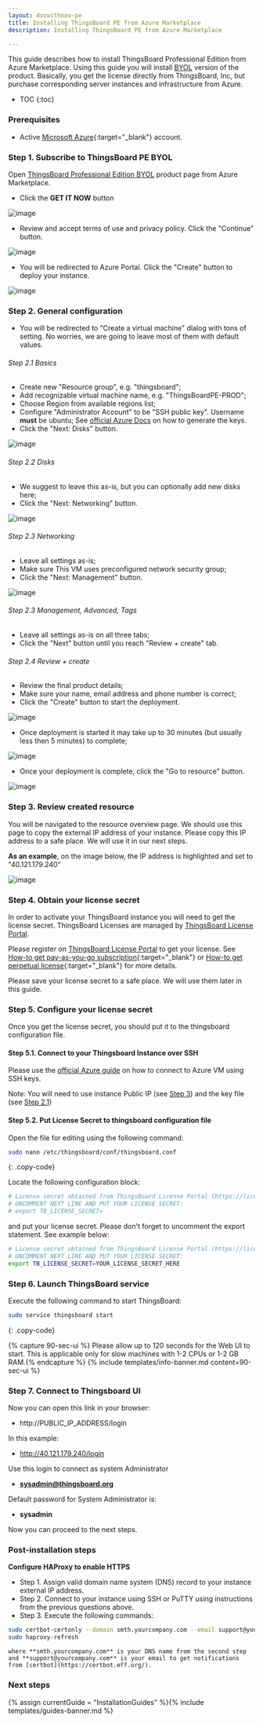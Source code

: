 ```yaml
---
layout: docwithnav-pe
title: Installing ThingsBoard PE from Azure Marketplace
description: Installing ThingsBoard PE from Azure Marketplace

---
```


This guide describes how to install ThingsBoard Professional Edition from Azure Marketplace. 
Using this guide you will install [BYOL](https://docs.microsoft.com/en-us/azure/marketplace/marketplace-faq-publisher-guide#pricing-and-payment) version of the product.
Basically, you get the license directly from ThingsBoard, Inc, but purchase corresponding server instances and infrastructure from Azure.

* TOC
{:toc}

### Prerequisites

- Active [Microsoft Azure](https://azure.microsoft.com){:target="_blank"} account.

### Step 1. Subscribe to ThingsBoard PE BYOL

Open [ThingsBoard Professional Edition BYOL](https://azuremarketplace.microsoft.com/en-us/marketplace/apps/things-board.tb-pe-byol) product page from Azure Marketplace.

- Click the **GET IT NOW** button

![image](/images/user-guide/install/azure-marketplace/get-it-now.png)

- Review and accept terms of use and privacy policy. Click the "Continue" button.

![image](/images/user-guide/install/azure-marketplace/continue.png)

- You will be redirected to Azure Portal. Click the "Create" button to deploy your instance.

![image](/images/user-guide/install/azure-marketplace/create.png)

### Step 2. General configuration

- You will be redirected to "Create a virtual machine" dialog with tons of setting. 
No worries, we are going to leave most of them with default values.

###### Step 2.1 Basics 

- Create new "Resource group", e.g. "thingsboard";
- Add recognizable virtual machine name, e.g. "ThingsBoardPE-PROD";
- Choose Region from available regions list;
- Configure "Administrator Account" to be "SSH public key". Username **must** be ubuntu; See [official Azure Docs](https://docs.microsoft.com/en-us/azure/virtual-machines/linux/ssh-from-windows) on how to generate the keys.
- Click the "Next: Disks" button. 
 
![image](/images/user-guide/install/azure-marketplace/config-basics.png)

###### Step 2.2 Disks

- We suggest to leave this as-is, but you can optionally add new disks here;
- Click the "Next: Networking" button.

![image](/images/user-guide/install/azure-marketplace/config-disks.png)

###### Step 2.3 Networking

- Leave all settings as-is; 
- Make sure This VM uses preconfigured network security group;
- Click the "Next: Management" button.

![image](/images/user-guide/install/azure-marketplace/config-networking.png)

###### Step 2.3 Management, Advanced, Tags

- Leave all settings as-is on all three tabs;
- Click the "Next" button until you reach "Review + create" tab.
 
###### Step 2.4 Review + create

- Review the final product details;
- Make sure your name, email address and phone number is correct;
- Click the "Create" button to start the deployment.

![image](/images/user-guide/install/azure-marketplace/config-review.png)

- Once deployment is started it may take up to 30 minutes (but usually less then 5 minutes) to complete;

![image](/images/user-guide/install/azure-marketplace/launch-progress.png)

- Once your deployment is complete, click the "Go to resource" button.

![image](/images/user-guide/install/azure-marketplace/launch-completed.png)

### Step 3. Review created resource

You will be navigated to the resource overview page. 
We should use this page to copy the external IP address of your instance. 
Please copy this IP address to a safe place. 
We will use it in our next steps. 

**As an example**, on the image below, the IP address is highlighted and set to "40.121.179.240" 

![image](/images/user-guide/install/azure-marketplace/resource-overview.png)

### Step 4. Obtain your license secret

In order to activate your ThingsBoard instance you will need to get the license secret. 
ThingsBoard Licenses are managed by [ThingsBoard License Portal](https://license.thingsboard.io/signup).   

Please register on [ThingsBoard License Portal](https://license.thingsboard.io/signup) to get your license. 
See [How-to get pay-as-you-go subscription](https://www.youtube.com/watch?v=dK-QDFGxWek){:target="_blank"} or [How-to get perpetual license](https://www.youtube.com/watch?v=GPe0lHolWek){:target="_blank"} for more details.
 
Please save your license secret to a safe place. We will use them later in this guide.

### Step 5. Configure your license secret

Once you get the license secret, you should put it to the thingsboard configuration file. 

#### Step 5.1. Connect to your Thingsboard Instance over SSH

Please use the [official Azure guide](https://docs.microsoft.com/en-us/azure/virtual-machines/linux/ssh-from-windows) on how to connect to Azure VM using SSH keys. 

Note: You will need to use instance Public IP (see [Step 3](/thingsboard-learning/docs/user-guide/install/pe/cluster/azure-from-markeplace/#step-3-review-created-resource)) and the key file (see [Step 2.1](/thingsboard-learning/docs/user-guide/install/pe/cluster/azure-from-markeplace/#step-21-basics))

#### Step 5.2. Put License Secret to thingsboard configuration file

Open the file for editing using the following command:

```bash 
sudo nano /etc/thingsboard/conf/thingsboard.conf
``` 
{: .copy-code}

Locate the following configuration block:

```bash
# License secret obtained from ThingsBoard License Portal (https://license.thingsboard.io)
# UNCOMMENT NEXT LINE AND PUT YOUR LICENSE SECRET:
# export TB_LICENSE_SECRET=
```

and put your license secret. Please don't forget to uncomment the export statement. See example below: 

```bash
# License secret obtained from ThingsBoard License Portal (https://license.thingsboard.io)
# UNCOMMENT NEXT LINE AND PUT YOUR LICENSE SECRET:
export TB_LICENSE_SECRET=YOUR_LICENSE_SECRET_HERE
```

### Step 6. Launch ThingsBoard service

Execute the following command to start ThingsBoard:

```bash
sudo service thingsboard start
```
{: .copy-code}

{% capture 90-sec-ui %}
Please allow up to 120 seconds for the Web UI to start. This is applicable only for slow machines with 1-2 CPUs or 1-2 GB RAM.{% endcapture %}
{% include templates/info-banner.md content=90-sec-ui %}

### Step 7. Connect to Thingsboard UI

Now you can open this link in your browser:

- http://PUBLIC_IP_ADDRESS/login

In this example:

- http://40.121.179.240/login

Use this login to connect as system Administrator 

- **sysadmin@thingsboard.org**

Default password for System Administrator is: 

-  **sysadmin**

Now you can proceed to the next steps.

### Post-installation steps

**Configure HAProxy to enable HTTPS**

 * Step 1. Assign valid domain name system (DNS) record to your instance external IP address.
 * Step 2. Connect to your instance using SSH or PuTTY using instructions from the previous questions above.
 * Step 3. Execute the following commands:
 ```bash
 sudo certbot-certonly --domain smth.yourcompany.com --email support@yourcompany.com
 sudo haproxy-refresh
 ```
    where **smth.yourcompany.com** is your DNS name from the second step
    and **support@yourcompany.com** is your email to get notifications from [certbot](https://certbot.eff.org/).

### Next steps

{% assign currentGuide = "InstallationGuides" %}{% include templates/guides-banner.md %}

